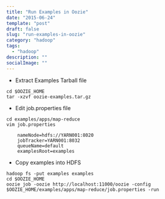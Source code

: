 ```yaml
---
title: "Run Examples in Oozie"
date: "2015-06-24"
template: "post"
draft: false
slug: "run-examples-in-oozie"
category: "hadoop"
tags:
  - "hadoop"
description: ""
socialImage: ""
---
```


- Extract Examples Tarball file

```shell
cd $OOZIE_HOME
tar -xzvf oozie-examples.tar.gz
```

- Edit job.properties file

```shell
cd examples/apps/map-reduce
vim job.properties

    nameNode=hdfs://YARN001:8020
    jobTracker=YARN001:8032
    queueName=default
    examplesRoot=examples
```

- Copy examples into HDFS

```shell
hadoop fs -put examples examples
cd $OOZIE_HOME
oozie job -oozie http://localhost:11000/oozie -config $OOZIE_HOME/examples/apps/map-reduce/job.properties -run
```
